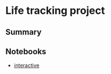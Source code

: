 # Life tracking project

## Summary

## Notebooks

* [interactive](https://nbviewer.jupyter.org/github/maxims94/life-tracking-project/blob/master/interactive-experiments.ipynb)
